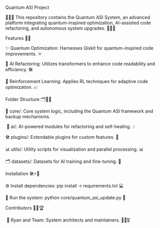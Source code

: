 Quantum ASI Project

🎉✨🌟 This repository contains the Quantum ASI System, an advanced platform integrating quantum-inspired optimization, AI-assisted code refactoring, and autonomous system upgrades. 🎯🚀💡

Features 🎨🌌

✨ Quantum Optimization: Harnesses Qiskit for quantum-inspired code improvements. ⚛️

🚀 AI Refactoring: Utilizes transformers to enhance code readability and efficiency. 🛠️

🔄 Reinforcement Learning: Applies RL techniques for adaptive code optimization. 📈

Folder Structure 🗂️📁✨

📂 core/: Core system logic, including the Quantum ASI framework and backup mechanisms. 

 🎉 ai/: AI-powered modules for refactoring and self-healing. 💡

🛠️ plugins/: Extendable plugins for custom features. 🔌

📊 utils/: Utility scripts for visualization and parallel processing. 📊

🗂️ datasets/: Datasets for AI training and fine-tuning. 📂

Installation 🛠️⚡🔧

⚙️ Install dependencies: pip install -r requirements.txt 💻

🚀 Run the system: python core/quantum_asi_update.py 🚀

Contributors 👥🌟🏆

 🚀 Ryan and Team: System architects and maintainers. 🌟✨🎖️
